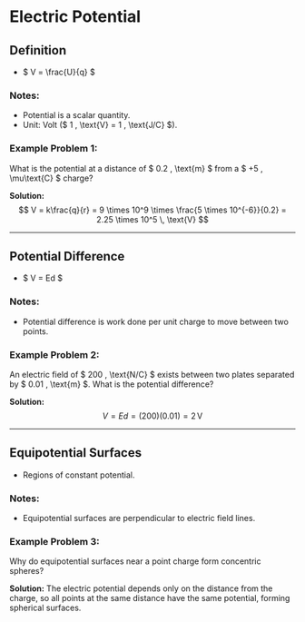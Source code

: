 # Electric Potential

## Definition
- $ V = \frac{U}{q} $

### Notes:
- Potential is a scalar quantity.
- Unit: Volt ($ 1 \, \text{V} = 1 \, \text{J/C} $).

### Example Problem 1:
What is the potential at a distance of $ 0.2 \, \text{m} $ from a $ +5 \, \mu\text{C} $ charge?

**Solution:**
$$
V = k\frac{q}{r} = 9 \times 10^9 \times \frac{5 \times 10^{-6}}{0.2} = 2.25 \times 10^5 \, \text{V}
$$

---

## Potential Difference
- $ V = Ed $

### Notes:
- Potential difference is work done per unit charge to move between two points.

### Example Problem 2:
An electric field of $ 200 \, \text{N/C} $ exists between two plates separated by $ 0.01 \, \text{m} $. What is the potential difference?

**Solution:**
$$
V = Ed = (200)(0.01) = 2 \, \text{V}
$$

---

## Equipotential Surfaces
- Regions of constant potential.

### Notes:
- Equipotential surfaces are perpendicular to electric field lines.

### Example Problem 3:
Why do equipotential surfaces near a point charge form concentric spheres?

**Solution:**
The electric potential depends only on the distance from the charge, so all points at the same distance have the same potential, forming spherical surfaces.